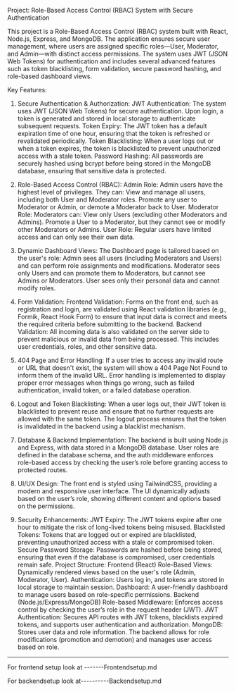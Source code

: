 Project: Role-Based Access Control (RBAC) System with Secure Authentication


This project is a Role-Based Access Control (RBAC) system built with React, Node.js, Express, and MongoDB. The application ensures secure user management, where users are assigned specific roles—User, Moderator, and Admin—with distinct access permissions. The system uses JWT (JSON Web Tokens) for authentication and includes several advanced features such as token blacklisting, form validation, secure password hashing, and role-based dashboard views.

Key Features:

1. Secure Authentication & Authorization:
JWT Authentication: The system uses JWT (JSON Web Tokens) for secure authentication. Upon login, a token is generated and stored in local storage to authenticate subsequent requests.
Token Expiry: The JWT token has a default expiration time of one hour, ensuring that the token is refreshed or revalidated periodically.
Token Blacklisting: When a user logs out or when a token expires, the token is blacklisted to prevent unauthorized access with a stale token.
Password Hashing: All passwords are securely hashed using bcrypt before being stored in the MongoDB database, ensuring that sensitive data is protected.

2. Role-Based Access Control (RBAC):
Admin Role: Admin users have the highest level of privileges. They can:
View and manage all users, including both User and Moderator roles.
Promote any user to Moderator or Admin, or demote a Moderator back to User.
Moderator Role: Moderators can:
View only Users (excluding other Moderators and Admins).
Promote a User to a Moderator, but they cannot see or modify other Moderators or Admins.
User Role: Regular users have limited access and can only see their own data.


3. Dynamic Dashboard Views:
The Dashboard page is tailored based on the user's role:
Admin sees all users (including Moderators and Users) and can perform role assignments and modifications.
Moderator sees only Users and can promote them to Moderators, but cannot see Admins or Moderators.
User sees only their personal data and cannot modify roles.

4. Form Validation:
Frontend Validation: Forms on the front end, such as registration and login, are validated using React validation libraries (e.g., Formik, React Hook Form) to ensure that input data is correct and meets the required criteria before submitting to the backend.
Backend Validation: All incoming data is also validated on the server side to prevent malicious or invalid data from being processed. This includes user credentials, roles, and other sensitive data.


5. 404 Page and Error Handling:
If a user tries to access any invalid route or URL that doesn't exist, the system will show a 404 Page Not Found to inform them of the invalid URL.
Error handling is implemented to display proper error messages when things go wrong, such as failed authentication, invalid token, or a failed database operation.


6. Logout and Token Blacklisting:
When a user logs out, their JWT token is blacklisted to prevent reuse and ensure that no further requests are allowed with the same token.
The logout process ensures that the token is invalidated in the backend using a blacklist mechanism.


7. Database & Backend Implementation:
The backend is built using Node.js and Express, with data stored in a MongoDB database.
User roles are defined in the database schema, and the auth middleware enforces role-based access by checking the user’s role before granting access to protected routes.

8. UI/UX Design:
The front end is styled using TailwindCSS, providing a modern and responsive user interface.
The UI dynamically adjusts based on the user’s role, showing different content and options based on the permissions.



9. Security Enhancements:
JWT Expiry: The JWT tokens expire after one hour to mitigate the risk of long-lived tokens being misused.
Blacklisted Tokens: Tokens that are logged out or expired are blacklisted, preventing unauthorized access with a stale or compromised token.
Secure Password Storage: Passwords are hashed before being stored, ensuring that even if the database is compromised, user credentials remain safe.
Project Structure:
Frontend (React)
Role-Based Views: Dynamically rendered views based on the user's role (Admin, Moderator, User).
Authentication: Users log in, and tokens are stored in local storage to maintain session.
Dashboard: A user-friendly dashboard to manage users based on role-specific permissions.
Backend (Node.js/Express/MongoDB)
Role-based Middleware: Enforces access control by checking the user’s role in the request header (JWT).
JWT Authentication: Secures API routes with JWT tokens, blacklists expired tokens, and supports user authentication and authorization.
MongoDB: Stores user data and role information. The backend allows for role modifications (promotion and demotion) and manages user access based on role.


*************************************************************************************************
For frontend setup look at -------Frontendsetup.md

For backendsetup look at----------Backendsetup.md
